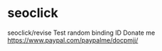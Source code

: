 # seoclick
seoclick/revise
Test random binding ID
Donate me https://www.paypal.com/paypalme/docpmjj/
